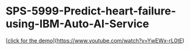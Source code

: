 # SPS-5999-Predict-heart-failure-using-IBM-Auto-AI-Service
[[click for the demo](doc/SC2_youtube.gif)](https://www.youtube.com/watch?v=YwEWx-rL0tE)
